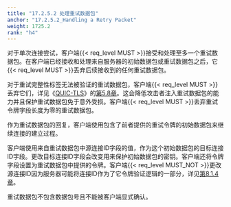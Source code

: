 ```yaml
---
title: "17.2.5.2 处理重试数据包"
anchor: "17.2.5.2_Handling a Retry Packet"
weight: 1725.2
rank: "h4"
---
```


对于单次连接尝试，客户端{{< req_level MUST >}}接受和处理至多一个重试数据包。在客户端已经接收和处理来自服务器的初始数据包或重试数据包之后，它{{< req_level MUST >}}丢弃后续接收到的任何重试数据包。

对于重试完整性标签无法被验证的重试数据包，客户端{{< req_level MUST >}}丢弃它们，详见《[QUIC-TLS](../RFC9001_Chinese_Translation)》的[第5.8章](../RFC9001_Chinese_Translation/#5.8_Retry_Packet_Integrity)。这会降低攻击者注入重试数据包的能力并且保护重试数据包免于意外受损。客户端{{< req_level MUST >}}丢弃重试令牌字段长度为零的重试数据包。

作为重试数据包的回复，客户端使用包含了前者提供的重试令牌的初始数据包来继续连接的建立过程。

客户端使用来自重试数据包中源连接ID字段的值，作为这个初始数据包的目标连接ID字段。更改目标连接ID字段会改变用来保护初始数据包的密钥。客户端还将令牌字段设置为重试数据包中提供的令牌。客户端{{< req_level MUST_NOT >}}更改源连接ID因为服务器可能将连接ID作为了它令牌验证逻辑的一部分，详见[第8.1.4章](#8.1.4_Address_Validation_Token_Integrity)。

重试数据包不包含数据包号且不能被客户端显式确认。
